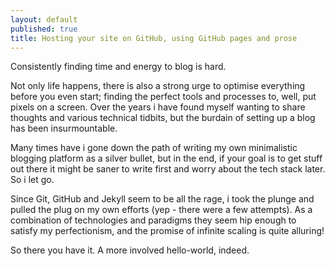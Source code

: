 ```yaml
---
layout: default
published: true
title: Hosting your site on GitHub, using GitHub pages and prose
---
```


Consistently finding time and energy to blog is hard. 

Not only life happens, there is also a strong urge to optimise everything before you even start; finding the perfect tools and processes to, well, put pixels on a screen. Over the years i have found myself wanting to share thoughts and various technical tidbits, but the burdain of setting up a blog has been insurmountable. 

Many times have i gone down the path of writing my own minimalistic blogging platform as a silver bullet, but in the end, if your goal is to get stuff out there it might be saner to write first and worry about the tech stack later. So i let go.

Since Git, GitHub and Jekyll seem to be all the rage, i took the plunge and pulled the plug on my own efforts (yep - there were a few attempts). As a combination of technologies and paradigms they seem hip enough to satisfy my perfectionism, and the promise of infinite scaling is quite alluring! 

So there you have it. A more involved hello-world, indeed.